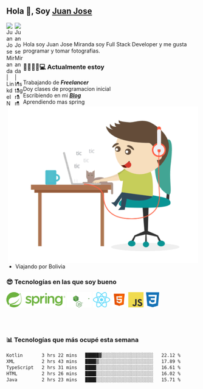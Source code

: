 ## Hola 👋, Soy [Juan Jose](http://juanjoses.me)

<a href="https://www.linkedin.com/in/juanjosemirandam/">
  <img align="left" alt="Juan Jose Miranda | LinkdeIN" width="22px" src="https://cdn.jsdelivr.net/npm/simple-icons@v3/icons/linkedin.svg" />
</a>

<a href="https://www.instagram.com/juan.jose.miranda/">
  <img align="left" alt="Juan Jose Miranda | Instagram" width="22px" src="https://cdn.jsdelivr.net/npm/simple-icons@v3/icons/instagram.svg" />
</a>

<br /> <br />

Hola soy Juan Jose Miranda soy Full Stack Developer y me gusta programar y tomar fotografias.

<img align="right" alt="GIF" src="./images/gif-juanjose.gif" width="500" max-height="320" />

### 👨‍💻🕵‍♀💻 Actualmente estoy

- Trabajando de ***Freelancer***
- Doy clases de programacion inicial
- Escribiendo en mi ***[Blog](http://juanjoses.me)***
- Aprendiendo mas spring
- Viajando por Bolivia 

### 😎 Tecnologías en las que soy bueno

<code><img alt="Spring" height="40px" src="./images/spring-icon.svg"/></code>
<code><img alt="NodeJS" height="40px" src="./images/nodejs-icon.svg" /></code>
<code><img alt="ReactJS" height="40px" src="./images/react-icon.svg" /></code>
<code><img alt="HTML5" height="40px" src="./images/html-icon.png" /></code>
<code><img alt="JavaScript" height="40px" src="./images/js-icon.png"  /></code>
<code><img alt="CSS3" height="40px" src="./images/css-icon.png" /></code>

<br/><br/>

### 📊 Tecnologías que más ocupé esta semana

<!--START_SECTION:waka-->
```text
Kotlin       3 hrs 22 mins   █████▓░░░░░░░░░░░░░░░░░░░   22.12 % 
XML          2 hrs 43 mins   ████▒░░░░░░░░░░░░░░░░░░░░   17.89 % 
TypeScript   2 hrs 31 mins   ████░░░░░░░░░░░░░░░░░░░░░   16.61 % 
HTML         2 hrs 26 mins   ████░░░░░░░░░░░░░░░░░░░░░   16.02 % 
Java         2 hrs 23 mins   ████░░░░░░░░░░░░░░░░░░░░░   15.71 % 
```
<!--END_SECTION:waka-->

<!-- ### 📌🤓 Últimos artículos en mi blog -->